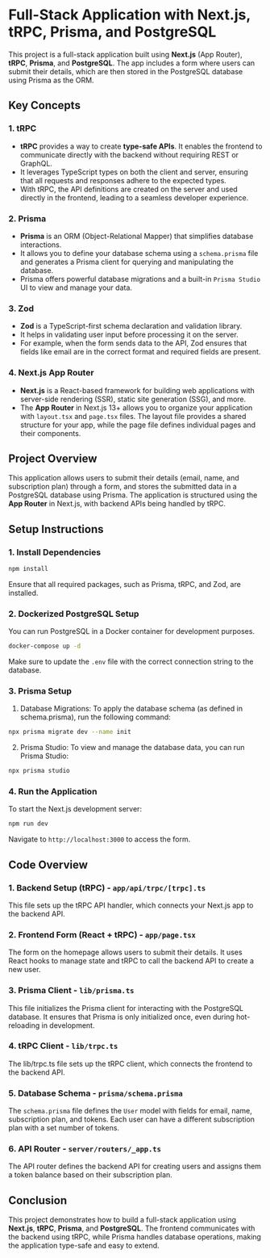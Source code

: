 # Full-Stack Application with Next.js, tRPC, Prisma, and PostgreSQL

This project is a full-stack application built using **Next.js** (App Router), **tRPC**, **Prisma**, and **PostgreSQL**. The app includes a form where users can submit their details, which are then stored in the PostgreSQL database using Prisma as the ORM.

## Key Concepts

### 1. **tRPC**
- **tRPC** provides a way to create **type-safe APIs**. It enables the frontend to communicate directly with the backend without requiring REST or GraphQL. 
- It leverages TypeScript types on both the client and server, ensuring that all requests and responses adhere to the expected types. 
- With tRPC, the API definitions are created on the server and used directly in the frontend, leading to a seamless developer experience.

### 2. **Prisma**
- **Prisma** is an ORM (Object-Relational Mapper) that simplifies database interactions. 
- It allows you to define your database schema using a `schema.prisma` file and generates a Prisma client for querying and manipulating the database.
- Prisma offers powerful database migrations and a built-in `Prisma Studio` UI to view and manage your data.

### 3. **Zod**
- **Zod** is a TypeScript-first schema declaration and validation library. 
- It helps in validating user input before processing it on the server. 
- For example, when the form sends data to the API, Zod ensures that fields like email are in the correct format and required fields are present.

### 4. **Next.js App Router**
- **Next.js** is a React-based framework for building web applications with server-side rendering (SSR), static site generation (SSG), and more.
- The **App Router** in Next.js 13+ allows you to organize your application with `layout.tsx` and `page.tsx` files. The layout file provides a shared structure for your app, while the page file defines individual pages and their components.

## Project Overview

This application allows users to submit their details (email, name, and subscription plan) through a form, and stores the submitted data in a PostgreSQL database using Prisma. The application is structured using the **App Router** in Next.js, with backend APIs being handled by tRPC.

## Setup Instructions

### 1. **Install Dependencies**

```bash
npm install
```

Ensure that all required packages, such as Prisma, tRPC, and Zod, are installed.

### 2. **Dockerized PostgreSQL Setup**

You can run PostgreSQL in a Docker container for development purposes.

```bash
docker-compose up -d
```

Make sure to update the `.env` file with the correct connection string to the database.

### 3. **Prisma Setup**

1. Database Migrations: To apply the database schema (as defined in schema.prisma), run the following command:

```bash
npx prisma migrate dev --name init
```

2. Prisma Studio: To view and manage the database data, you can run Prisma Studio:

```bash
npx prisma studio
```

### 4. **Run the Application**

To start the Next.js development server:

```bash
npm run dev
```

Navigate to `http://localhost:3000` to access the form.

## Code Overview

### 1. **Backend Setup (tRPC) - `app/api/trpc/[trpc].ts`**

This file sets up the tRPC API handler, which connects your Next.js app to the backend API.

### 2. **Frontend Form (React + tRPC) - `app/page.tsx`**

The form on the homepage allows users to submit their details. It uses React hooks to manage state and tRPC to call the backend API to create a new user.

### 3. **Prisma Client - `lib/prisma.ts`**

This file initializes the Prisma client for interacting with the PostgreSQL database. It ensures that Prisma is only initialized once, even during hot-reloading in development.

### 4. **tRPC Client - `lib/trpc.ts`**

The lib/trpc.ts file sets up the tRPC client, which connects the frontend to the backend API.

### 5. **Database Schema - `prisma/schema.prisma`**

The `schema.prisma` file defines the `User` model with fields for email, name, subscription plan, and tokens. Each user can have a different subscription plan with a set number of tokens.

### 6. **API Router - `server/routers/_app.ts`**

The API router defines the backend API for creating users and assigns them a token balance based on their subscription plan.

## Conclusion

This project demonstrates how to build a full-stack application using **Next.js**, **tRPC**, **Prisma**, and **PostgreSQL**. The frontend communicates with the backend using tRPC, while Prisma handles database operations, making the application type-safe and easy to extend.